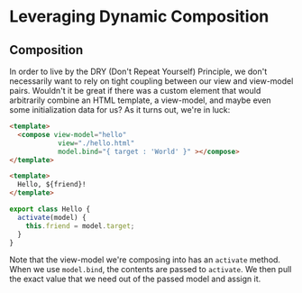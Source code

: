 # Leveraging Dynamic Composition

## Composition

In order to live by the DRY (Don't Repeat Yourself) Principle, we don't necessarily want to rely on tight coupling
between our view and view-model pairs. Wouldn't it be great if there was a custom element that would arbitrarily combine
an HTML template, a view-model, and maybe even some initialization data for us? As it turns out, we're in luck:

```HTML compose-template.html
<template>
  <compose view-model="hello"
            view="./hello.html"
            model.bind="{ target : 'World' }" ></compose>
</template>
```

```HTML hello.html
<template>
  Hello, ${friend}!
</template>
```

```JavaScript hello.js
export class Hello {
  activate(model) {
    this.friend = model.target;
  }
}
```

Note that the view-model we're composing into has an `activate` method. When we use `model.bind`, the contents are passed to `activate`. We then pull the exact value that we need out of the passed model and assign it.
